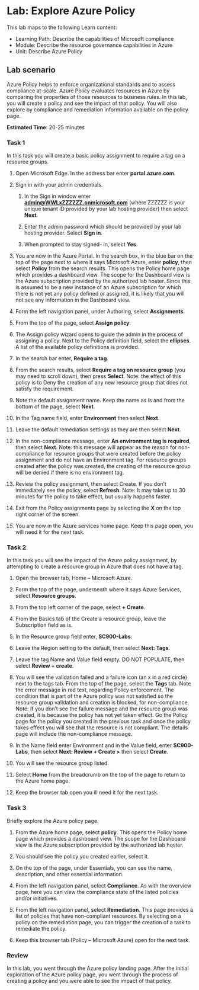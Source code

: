 <!---
---
Lab:
    Title: 'Explore Azure Policy'
    Learning Path/Module/Unit: 'Learning Path: Describe the capabilities of Microsoft compliance; Module 6: Describe the resource governance capabilities in Azure; Unit 2: Describe Azure Policy'
---
--->

# Lab: Explore Azure Policy

This lab maps to the following Learn content:

- Learning Path: Describe the capabilities of Microsoft compliance
- Module: Describe the resource governance capabilities in Azure
- Unit: Describe Azure Policy

## Lab scenario

Azure Policy helps to enforce organizational standards and to assess compliance at-scale. Azure Policy evaluates resources in Azure by comparing the properties of those resources to business rules. In this lab, you will  create a policy and see the impact of that policy.  You will also explore by compliance and remediation information available on the policy page.

**Estimated Time**: 20-25 minutes



### Task 1

In this task you will create a basic policy assignment to require a tag on a resource groups.
1.  Open Microsoft Edge. In the address bar enter **portal.azure.com**.

1. Sign in with your admin credentials.
    1. In the Sign in window enter **admin@WWLxZZZZZZ.onmicrosoft.com** (where ZZZZZZ is your unique tenant ID provided by your lab hosting provider) then select **Next**.

    1. Enter the admin password which should be provided by your lab hosting provider. Select **Sign in**.
    1. When prompted to stay signed- in, select **Yes**.

1. You are now in the Azure Portal.  In the search box, in the blue bar on the top of the page next to where it says Microsoft Azure, enter **policy**, then select **Policy** from the search results. This opens the Policy home page which provides a dashboard view.  The scope for the Dashboard view is the Azure subscription provided by the authorized lab hoster.  Since this is assumed to be a new instance of an Azure subscription for which there is not yet any policy defined or assigned, it is likely that you will not see any information in the Dashboard view.

1. Form the left navigation panel, under Authoring, select **Assignments**.

1. From the top of the page, select **Assign policy**.

1. The Assign policy wizard opens to  guide the admin in the process of assigning a policy.  Next to the Policy definition field, select the **ellipses**.  A list of the available policy definitions is provided.  

1. In the search bar enter, **Require a tag**.

1. From the search results, select **Require a tag on resource group** (you may need to scroll down), then press **Select**.  Note: the effect of this policy is to Deny the creation of any new resource group that does not satisfy the requirement.  

1. Note the default assignment name.  Keep the name as is and from the bottom of the page, select **Next**.

1. In the Tag name field, enter **Environment** then select **Next**.

1. Leave the default remediation settings as they are then select **Next**.

1. In the non-compliance message, enter **An environment tag is required**, then select **Next**. Note: this message will appear as the reason for non-compliance for resource groups that were created before the policy assignment and do not have an Environment tag.  For resource groups created after the policy was created, the creating of the resource group will be denied if there is no environment tag.

1. Review the policy assignment, then select Create.  If you don’t immediately see the policy, select **Refresh**. Note: It may take up to 30 minutes for the policy to take effect, but usually happens faster.

1. Exit from the Policy assignments page by selecting the **X** on the top right corner of the screen.

1. You are now in the Azure services home page.  Keep this page open, you will need it for the next task.

### Task 2

In this task you will see the impact of the Azure policy assignment, by attempting to create a resource group in Azure that does not have a tag.

1. Open the browser tab, Home – Microsoft Azure.

1. Form the top of the page, underneath where it says Azure Services, select **Resource groups**.

1. From the top left corner of the page, select **+ Create**.

1. From the Basics tab of the Create a resource group, leave the Subscription field as is.

1. In the Resource group field enter, **SC900-Labs**.

1. Leave the Region setting to the default, then select **Next: Tags**.

1. Leave the tag Name and Value field empty.  DO NOT POPULATE, then select **Review + create**.

1. You will see the validation failed and a failure icon (an x in a red circle) next to the tags tab. From the top of the page, select the **Tags** tab.  Note the error message in red text, regarding Policy enforcement. The condition that is part of the Azure policy was not satisfied so the resource group validation and creation is blocked, for non-compliance.  Note: If you don’t see the failure message and the resource group was created, it is because the policy has not yet taken effect. Go the Policy page for the policy you created in the previous task and once the policy takes effect you will see that the resource is not compliant. The details page will include the non-compliance message.

1. In the Name field enter Environment and in the Value field, enter **SC900-Labs**, then select **Next: Review + Create >** then select **Create**.

1. You will see the resource group listed.  

1. Select **Home** from the breadcrumb on the top of the page to return to the Azure home page. 

1. Keep the browser tab open you ill need it for the next task. 

### Task 3

Briefly explore the Azure policy page.

1. From the Azure home page, select **policy**. This opens the Policy home page which provides a dashboard view.  The scope for the Dashboard view is the Azure subscription provided by the authorized lab hoster.  

1. You should see the policy you created earlier, select it.

1. On the top of the page, under Essentials, you can see the name, description, and other essential information. 

1. From the left navigation panel, select **Compliance**.  As with the overview page, here you can view the compliance state of the listed policies and/or initiatives. 

1. From the left navigation panel, select **Remediation**.  This page provides a list of policies that have non-compliant resources.  By selecting on a policy on the remediation page, you can trigger the creation of a task to remediate the policy.  

1. Keep this browser tab (Policy – Microsoft Azure) open for the next task.

### Review

In this lab, you went through the Azure policy landing page. After the initial exploration of the Azure policy page, you went through the process of creating a policy and you were able to see the impact of that policy.
